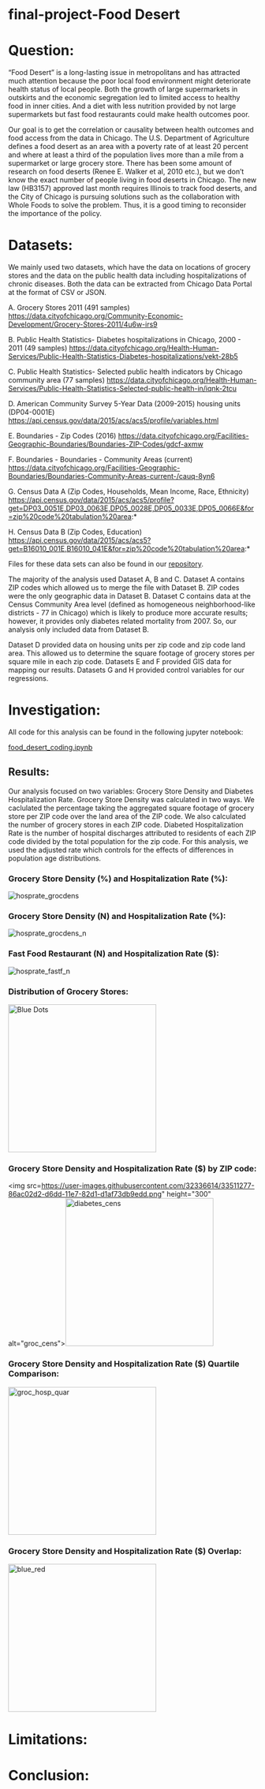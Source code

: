 # final-project-Food Desert

# Question:
“Food Desert” is a long-lasting issue in metropolitans and has attracted much attention because the poor local food environment might deteriorate health status of local people. Both the growth of large supermarkets in outskirts and the economic segregation led to limited access to healthy food in inner cities. And a diet with less nutrition provided by not large supermarkets but fast food restaurants could make health outcomes poor.

Our goal is to get the correlation or causality between health outcomes and food access from the data in Chicago. The U.S. Department of Agriculture defines a food desert as an area with a poverty rate of at least 20 percent and where at least a third of the population lives more than a mile from a supermarket or large grocery store. There has been some amount of research on food deserts (Renee E. Walker et al, 2010 etc.), but we don’t know the exact number of people living in food deserts in Chicago. The new law (HB3157) approved last month requires Illinois to track food deserts, and the City of Chicago is pursuing solutions such as the collaboration with Whole Foods to solve the problem. Thus, it is a good timing to reconsider the importance of the policy.


# Datasets:
We mainly used two datasets, which have the data on locations of grocery stores and the data on the public health data including hospitalizations of chronic diseases. Both the data can be extracted from Chicago Data Portal at the format of CSV or JSON.
     
A. Grocery Stores 2011 (491 samples)
https://data.cityofchicago.org/Community-Economic-Development/Grocery-Stores-2011/4u6w-irs9

B. Public Health Statistics- Diabetes hospitalizations in Chicago, 2000 - 2011 (49 samples)
https://data.cityofchicago.org/Health-Human-Services/Public-Health-Statistics-Diabetes-hospitalizations/vekt-28b5

C. Public Health Statistics- Selected public health indicators by Chicago community area (77 samples)
https://data.cityofchicago.org/Health-Human-Services/Public-Health-Statistics-Selected-public-health-in/iqnk-2tcu

D. American Community Survey 5-Year Data (2009-2015) housing units (DP04-0001E)
https://api.census.gov/data/2015/acs/acs5/profile/variables.html

E. Boundaries - Zip Codes (2016)
https://data.cityofchicago.org/Facilities-Geographic-Boundaries/Boundaries-ZIP-Codes/gdcf-axmw

F. Boundaries - Boundaries - Community Areas (current)
https://data.cityofchicago.org/Facilities-Geographic-Boundaries/Boundaries-Community-Areas-current-/cauq-8yn6

G. Census Data A (Zip Codes, Households, Mean Income, Race, Ethnicity)
https://api.census.gov/data/2015/acs/acs5/profile?get=DP03_0051E,DP03_0063E,DP05_0028E,DP05_0033E,DP05_0066E&for=zip%20code%20tabulation%20area:*

H. Census Data B (Zip Codes, Education)
https://api.census.gov/data/2015/acs/acs5?get=B16010_001E,B16010_041E&for=zip%20code%20tabulation%20area:*

Files for these data sets can also be found in our [repository](https://github.com/phobosgt3/final-project-FD).

The majority of the analysis used Dataset A, B and C. Dataset A contains ZIP codes which allowed us to merge the file with Dataset B. ZIP codes were the only geographic data in Dataset B. Dataset C contains data at the Census Community Area level (defined as homogeneous neighborhood-like districts - 77 in Chicago) which is likely to produce more accurate results; however, it provides only diabetes related mortality from 2007. So, our analysis only included data from Dataset B.

Dataset D provided data on housing units per zip code and zip code land area. This allowed us to determine the square footage of grocery stores per square mile in each zip code. Datasets E and F provided GIS data for mapping our results. Datasets G and H provided control variables for our regressions.


# Investigation:

All code for this analysis can be found in the following jupyter notebook:

[food_desert_coding.ipynb](https://github.com/phobosgt3/final-project-FD/blob/master/food_desert_coding.ipynb)

## Results: 

Our analysis focused on two variables: Grocery Store Density and Diabetes Hospitalization Rate. Grocery Store Density was calculated in two ways. We caclulated the percentage taking the aggregated square footage of grocery store per ZIP code over the land area of the ZIP code. We also calculated the number of grocery stores in each ZIP code. Diabeted Hospitalization Rate is the  number of hospital discharges attributed to residents of each ZIP code divided by the total population for the zip code. For this analysis, we used the adjusted rate which controls for the effects of differences in population age distributions.

### Grocery Store Density (%) and Hospitalization Rate (%):
![hosprate_grocdens](https://user-images.githubusercontent.com/32336614/33510911-f7ad43fc-d6d7-11e7-8dce-c243e481c365.png)

### Grocery Store Density (N) and Hospitalization Rate (%):
![hosprate_grocdens_n](https://user-images.githubusercontent.com/32336614/33510914-f99ed612-d6d7-11e7-9df8-268287dec181.png)

### Fast Food Restaurant (N) and Hospitalization Rate ($):
![hosprate_fastf_n](https://user-images.githubusercontent.com/32336614/33510916-fb6c74e0-d6d7-11e7-927c-79394b2ca57c.png)

### Distribution of Grocery Stores:
<img src="https://user-images.githubusercontent.com/32336614/33511279-86eda50c-d6dd-11e7-8fcc-b6672259ae07.png" height="300" alt="Blue Dots">

### Grocery Store Density and Hospitalization Rate ($) by ZIP code:
<img src=https://user-images.githubusercontent.com/32336614/33511277-86ac02d2-d6dd-11e7-82d1-d1af73db9edd.png" height="300" alt="groc_cens"><img src="https://user-images.githubusercontent.com/32336614/33510925-4a695c3e-d6d8-11e7-82cc-a03acd115d52.png" height="300" alt="diabetes_cens">

### Grocery Store Density and Hospitalization Rate ($) Quartile Comparison:
<img src="https://user-images.githubusercontent.com/32336614/33511276-868bb414-d6dd-11e7-95e8-56cdb01723b0.png" height="300" alt="groc_hosp_quar">

### Grocery Store Density and Hospitalization Rate ($) Overlap:
<img src="https://user-images.githubusercontent.com/32336614/33510927-4aa981c4-d6d8-11e7-994f-36307e780054.png" height="300" alt="blue_red">

# Limitations:

# Conclusion:


